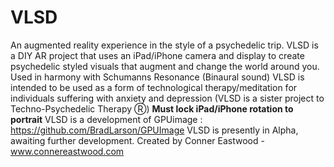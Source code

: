 # VLSD
An augmented reality experience in the style of a psychedelic trip. VLSD is a DIY AR project that uses an iPad/iPhone camera and display to create psychedelic styled visuals that augment and change the world around you. Used in harmony with Schumanns Resonance (Binaural sound) VLSD is intended to be used as a form of technological therapy/meditation for individuals suffering with anxiety and depression (VLSD is a sister project to Techno-Psychedelic Therapy Ⓡ)
**Must lock iPad/iPhone rotation to portrait**
VLSD is a development of GPUimage : https://github.com/BradLarson/GPUImage
VLSD is presently in Alpha, awaiting further development.
Created by Conner Eastwood - www.connereastwood.com
